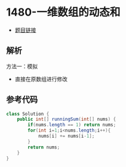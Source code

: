 # 1480-一维数组的动态和

- [题目链接](https://leetcode.cn/problems/running-sum-of-1d-array/)

## 解析

方法一：模拟
- 直接在原数组进行修改


## 参考代码
```Java
class Solution {
    public int[] runningSum(int[] nums) {
        if(nums.length == 1) return nums;
        for(int i=1;i<nums.length;i++){
            nums[i] += nums[i-1];
        }
        return nums;
    }
}
```
